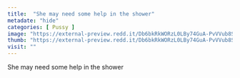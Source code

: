 ```yaml
---
title:  "She may need some help in the shower"
metadate: "hide"
categories: [ Pussy ]
image: "https://external-preview.redd.it/Db6bkRkWORzL0LBy74GuA-PvVVub8SThExZOdMFEkf0.jpg?auto=webp&s=58a454072efe47e2e478d27b73522c14c7df16b3"
thumb: "https://external-preview.redd.it/Db6bkRkWORzL0LBy74GuA-PvVVub8SThExZOdMFEkf0.jpg?width=320&crop=smart&auto=webp&s=25e8a241b602827e0ecdb97015ce8360838a904a"
visit: ""
---
```

She may need some help in the shower

